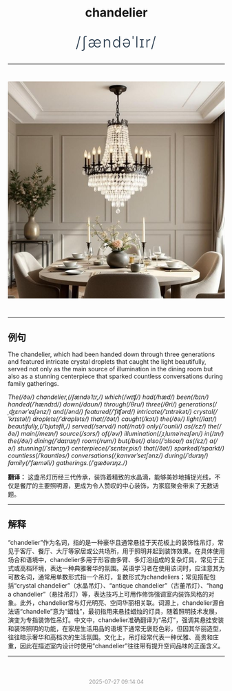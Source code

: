 <div align="center">

# chandelier

<div style="margin: 30px 0;">
<h1 style="font-size: 2.5em; font-weight: 300; letter-spacing: 2px; margin: 0; color: #2c3e50;">
/ʃændəˈlɪr/
</h1>
</div>

</div>

---

<div align="center" style="margin: 40px 0;">

![chandelier](images/chandelier.png)

</div>

---

## 例句

The chandelier, which had been handed down through three generations and featured intricate crystal droplets that caught the light beautifully, served not only as the main source of illumination in the dining room but also as a stunning centerpiece that sparked countless conversations during family gatherings.

*The(/ðə/) chandelier,(/ʃændəˈlɪr,/) which(/wɪʧ/) had(/hæd/) been(/bɪn/) handed(/ˈhændɪd/) down(/daʊn/) through(/θru/) three(/θri/) generations(/ˌʤɛnərˈeɪʃənz/) and(/ənd/) featured(/ˈfiʧərd/) intricate(/ˈɪntrəkət/) crystal(/ˈkrɪstəl/) droplets(/ˈdrɑpləts/) that(/ðət/) caught(/kɔt/) the(/ðə/) light(/laɪt/) beautifully,(/ˈbjutəfli,/) served(/sərvd/) not(/nɑt/) only(/ˈoʊnli/) as(/ɛz/) the(/ðə/) main(/meɪn/) source(/sɔrs/) of(/əv/) illumination(/ˌɪˌluməˈneɪʃən/) in(/ɪn/) the(/ðə/) dining(/ˈdaɪnɪŋ/) room(/rum/) but(/bət/) also(/ˈɔlsoʊ/) as(/ɛz/) a(/ə/) stunning(/ˈstənɪŋ/) centerpiece(/ˈsɛntərˌpis/) that(/ðət/) sparked(/spɑrkt/) countless(/ˈkaʊntləs/) conversations(/ˌkɑnvərˈseɪʃənz/) during(/ˈdʊrɪŋ/) family(/ˈfæməli/) gatherings.(/ˈgæðərɪŋz./)*

**翻译：** 这盏吊灯历经三代传承，装饰着精致的水晶滴，能够美妙地捕捉光线，不仅是餐厅的主要照明源，更成为令人赞叹的中心装饰，为家庭聚会带来了无数话题。

---

## 解释

“chandelier”作为名词，指的是一种豪华且通常悬挂于天花板上的装饰性吊灯，常见于客厅、餐厅、大厅等家居或公共场所，用于照明并起到装饰效果。在具体使用场合和语境中，chandelier多用于形容由多臂、多灯泡组成的复杂灯具，常见于正式或高档环境，表达一种典雅奢华的氛围。英语学习者在使用该词时，应注意其为可数名词，通常用单数形式指一个吊灯，复数形式为chandeliers；常见搭配包括“crystal chandelier”（水晶吊灯）、“antique chandelier”（古董吊灯）、“hang a chandelier”（悬挂吊灯）等，表达技巧上可用作修饰强调室内装饰风格的对象。此外，chandelier常与灯光明亮、空间华丽相关联。词源上，chandelier源自法语“chandelle”意为“蜡烛”，最初指用来悬挂蜡烛的灯具，随着照明技术发展，演变为专指装饰性吊灯。中文中，chandelier准确翻译为“吊灯”，强调其悬挂安装和装饰照明的功能，在家居生活用品的语境下通常无褒贬色彩，但因其华丽造型，往往暗示奢华和高档次的生活氛围。文化上，吊灯经常代表一种优雅、高贵和庄重，因此在描述室内设计时使用“chandelier”往往带有提升空间品味的正面含义。


---

<div align="center" style="margin-top: 50px;">
<small style="color: #999; font-size: 0.9em;">2025-07-27 09:14:04</small>
</div>
